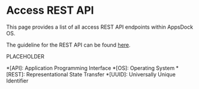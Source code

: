 # Access REST API

This page provides a list of all access REST API endpoints within AppsDock OS.

The guideline for the REST API can be found [here](../../../gettingstarted/guidelines/rest-api).

PLACEHOLDER

*[API]: Application Programming Interface
*[OS]: Operating System
*[REST]: Representational State Transfer
*[UUID]: Universally Unique Identifier

[^1]: Yes
[^2]: No
